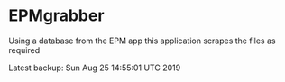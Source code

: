 # EPMgrabber
Using a database from the EPM app this application scrapes the files as required


Latest backup: Sun Aug 25 14:55:01 UTC 2019
